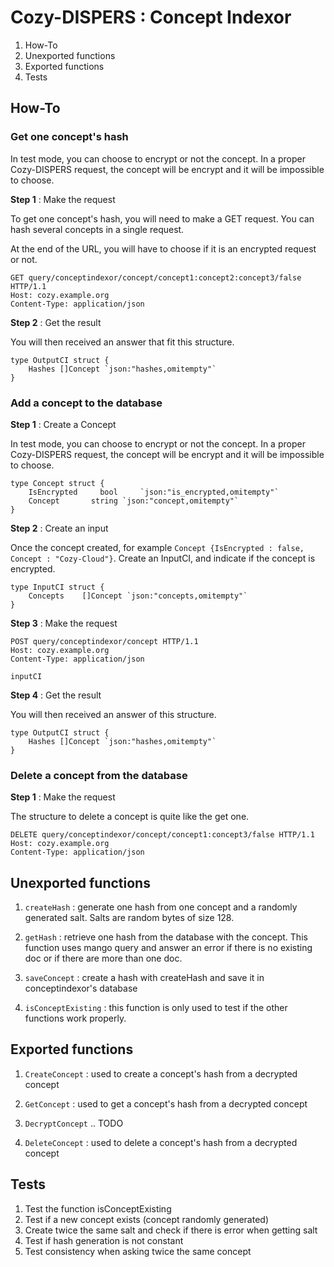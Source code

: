 # Cozy-DISPERS : Concept Indexor

1. How-To
2. Unexported functions
3. Exported functions
4. Tests

## How-To

### Get one concept's hash

In test mode, you can choose to encrypt or not the concept. In a proper Cozy-DISPERS request, the concept will be encrypt and it will be impossible to choose.

**Step 1** : Make the request

To get one concept's hash, you will need to make a GET request. You can hash several concepts in a single request.

At the end of the URL, you will have to choose if it is an encrypted request or not.

```http
GET query/conceptindexor/concept/concept1:concept2:concept3/false HTTP/1.1
Host: cozy.example.org
Content-Type: application/json
```

**Step 2** : Get the result

You will then received an answer that fit this structure.

```golang
type OutputCI struct {
	Hashes []Concept `json:"hashes,omitempty"`
}
```

### Add a concept to the database

**Step 1** : Create a Concept

In test mode, you can choose to encrypt or not the concept. In a proper Cozy-DISPERS request, the concept will be encrypt and it will be impossible to choose.

```golang
type Concept struct {
	IsEncrypted		bool 	 `json:"is_encrypted,omitempty"`
	Concept       string `json:"concept,omitempty"`
}
```

**Step 2** : Create an input

Once the concept created, for example `Concept {IsEncrypted : false, Concept : "Cozy-Cloud"}`. Create an InputCI, and indicate if the concept is encrypted.

```golang
type InputCI struct {
	Concepts    []Concept `json:"concepts,omitempty"`
}
```

**Step 3** : Make the request

```http
POST query/conceptindexor/concept HTTP/1.1
Host: cozy.example.org
Content-Type: application/json

inputCI
```

**Step 4** : Get the result

You will then received an answer of this structure.

```golang
type OutputCI struct {
	Hashes []Concept `json:"hashes,omitempty"`
}
```

### Delete a concept from the database

**Step 1** : Make the request

The structure to delete a concept is quite like the get one.

```http
DELETE query/conceptindexor/concept/concept1:concept3/false HTTP/1.1
Host: cozy.example.org
Content-Type: application/json
```

## Unexported functions

1. `createHash` : generate one hash from one concept and a randomly generated salt. Salts are random bytes of size 128.

2. `getHash` : retrieve one hash from the database with the concept. This function uses mango query and answer an error if there is no existing doc or if there are more than one doc.

3. `saveConcept` : create a hash with createHash and save it in conceptindexor's database

4. `isConceptExisting` : this function is only used to test if the other functions work properly.

## Exported functions

1. `CreateConcept` : used to create a concept's hash from a decrypted concept

2. `GetConcept` : used to get a concept's hash from a decrypted concept

3. `DecryptConcept` .. TODO

4. `DeleteConcept` : used to delete a concept's hash from a decrypted concept

## Tests

1. Test the function isConceptExisting
2. Test if a new concept exists (concept randomly generated)
3. Create twice the same salt and check if there is error when getting salt
4. Test if hash generation is not constant
5. Test consistency when asking twice the same concept
